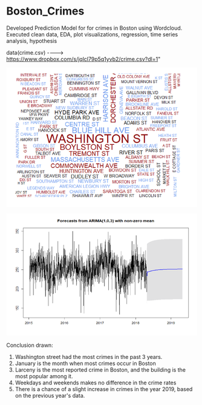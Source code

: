# Boston_Crimes
Developed Prediction Model for for crimes in Boston using Wordcloud. Executed clean data, EDA, plot visualizations, regression, time series analysis, hypothesis

data(crime.csv) ---->  https://www.dropbox.com/s/jqlcl79p5q1yvb2/crime.csv?dl=1"

![Image of wordcloud](https://github.com/manpreetkaurassi/Boston_Crimes/blob/master/wordcloud.png)

![Image of arima_prediction](https://github.com/manpreetkaurassi/Boston_Crimes/blob/master/prediction_arima_model.png)

Conclusion drawn: 
1.	Washington street had the most crimes in the past 3 years.
2.	January is the month when most crimes occur in Boston
3.	Larceny is the most reported crime in Boston, and the building is the most popular among it.
4.	Weekdays and weekends makes no difference in the crime rates
5.	There is a chance of a slight increase in crimes in the year 2019, based on the previous year's data.

